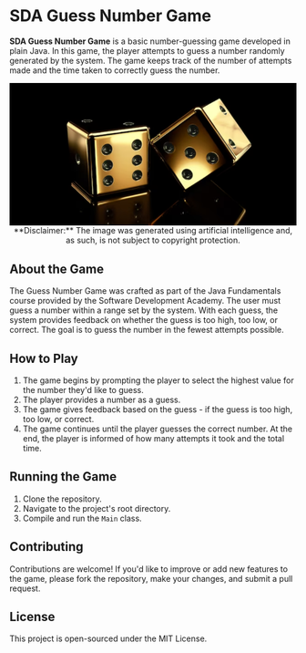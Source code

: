 # SDA Guess Number Game
**SDA Guess Number Game** is a basic number-guessing game developed in plain Java. In this game, the player attempts to guess a number randomly generated by the system. The game keeps track of the number of attempts made and the time taken to correctly guess the number.

<p align="center">
  <img src="src/project_desc/img/AI-generated-dice.png?raw=true" alt="AI Generated Dice" title="AI Generated Dice" align="center">
**Disclaimer:** The image was generated using artificial intelligence and, as such, is not subject to copyright protection.
</p>

## About the Game
The Guess Number Game was crafted as part of the Java Fundamentals course provided by the Software Development Academy. The user must guess a number within a range set by the system. With each guess, the system provides feedback on whether the guess is too high, too low, or correct. The goal is to guess the number in the fewest attempts possible.

## How to Play
1. The game begins by prompting the player to select the highest value for the number they'd like to guess.
2. The player provides a number as a guess.
3. The game gives feedback based on the guess - if the guess is too high, too low, or correct.
4. The game continues until the player guesses the correct number. At the end, the player is informed of how many attempts it took and the total time.

## Running the Game
1. Clone the repository.
2. Navigate to the project's root directory.
3. Compile and run the `Main` class.

## Contributing
Contributions are welcome! If you'd like to improve or add new features to the game, please fork the repository, make your changes, and submit a pull request.

## License
This project is open-sourced under the MIT License.
